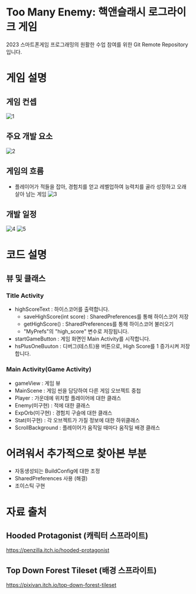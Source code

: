 # Too Many Enemy: 핵앤슬래시 로그라이크 게임

2023 스마트폰게임 프로그래밍의 원활한 수업 참여를 위한 Git Remote Repository입니다.

# 게임 설명

## 게임 컨셉

![1](https://user-images.githubusercontent.com/76027901/229520345-ec551c78-01a9-4ae0-b91f-e4fc17b4b0d1.png)

## 주요 개발 요소

![2](https://user-images.githubusercontent.com/76027901/229520491-fc96c18e-2fa6-40c4-8147-65da440c2d4c.png)

## 게임의 흐름

- 플레이어가 적들을 잡아, 경험치를 얻고 레벨업하여 능력치를 골라 성장하고 오래 살아 남는 게임
  ![3](https://user-images.githubusercontent.com/76027901/229520658-655da7e6-08c2-46c7-9ca9-0458250f47d0.png)

## 개발 일정

![4](https://user-images.githubusercontent.com/76027901/236857310-882a4649-902e-45cd-8783-c59098f09c99.png)
![5](https://user-images.githubusercontent.com/76027901/236860791-b564a2aa-70d5-4d36-86ba-e4d7e22c62e8.png)

# 코드 설명

## 뷰 및 클래스

### Title Activity

- highScoreText : 하이스코어를 출력합니다.
  - saveHighScore(int score) : SharedPreferences를 통해 하이스코어 저장
  - getHighScore() : SharedPreferences를 통해 하이스코어 불러오기
  - "MyPrefs"의 "high_score" 변수로 저장됩니다.
- startGameButton : 게임 화면인 Main Activity를 시작합니다.
- hsPlusOneBuuton : 디버그(테스트)용 버튼으로, High Score를 1 증가시켜 저장합니다.

### Main Activity(Game Activity)

- gameView : 게임 뷰
- MainScene : 게임 씬을 담당하여 다른 게임 오브젝트 중첩
- Player : 가운데에 위치할 플레이어에 대한 클래스
- Enemy(미구현) : 적에 대한 클래스
- ExpOrb(미구현) : 경험치 구슬에 대한 클래스
- Stat(미구현) : 각 오브젝트가 가질 정보에 대한 하위클래스
- ScrollBackground : 플레이어가 움직일 때마다 움직일 배경 클래스

# 어려워서 추가적으로 찾아본 부분

- 자동생성되는 BuildConfig에 대한 조정
- SharedPreferences 사용 (해결)
- 조이스틱 구현

# 자료 출처

## Hooded Protagonist (캐릭터 스프라이트)

https://penzilla.itch.io/hooded-protagonist

## Top Down Forest Tileset (배경 스프라이트)

https://pixivan.itch.io/top-down-forest-tileset
